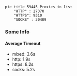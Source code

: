 
```mermaid
pie title 59445 Proxies in list
    "HTTP" : 27370
    "HTTPS": 9310
    "SOCKS" : 30409
```

### Some Info
#### Average Timeout

- mixed: 3.6s
- http: 1.9s
- https: 8.2s
- socks: 5.2s